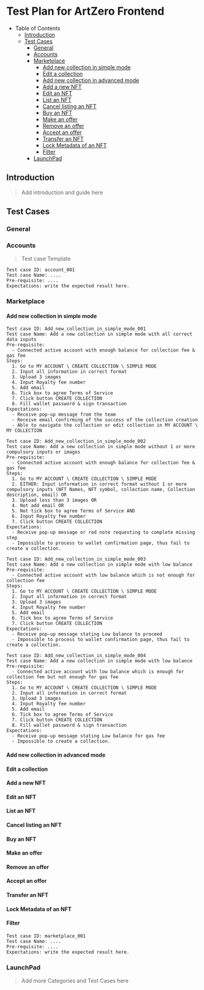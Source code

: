 # Test Plan for ArtZero Frontend

- Table of Contents
  - [Introduction](#introduction)
  - [Test Cases](#test-cases)
    - [General](#general)
    - [Accounts](#accounts)
    - [Marketplace](#marketplace)
      - [Add new collection in simple mode](#Add-new-collection-in-simple-mode)
      - [Edit a collection](#Edit-a-collection)
      - [Add new collection in advanced mode](#Add-new-collection-in-advanced-mode)
      - [Add a new NFT](#Add-a-new-NFT)
      - [Edit an NFT](#Edit-an-NFT)
      - [List an NFT](#List-an-NFT)
      - [Cancel listing an NFT](#Cancel-listing-an-NFT)
      - [Buy an NFT](#Buy-an-NFT)
      - [Make an offer](#Make-an-offer)
      - [Remove an offer](#Remove-an-offer)
      - [Accept an offer](#Accept-an-offer)
      - [Transfer an NFT](#Transfer-an-NFT)
      - [Lock Metadata of an NFT](#Lock-metadata-of-an-NFT)
      - [Filter](#Filter)
    - [LaunchPad](#launchpad)

## Introduction
> Add introduction and guide here

## Test Cases

### General

### Accounts
> Test case Template
```
Test case ID: account_001
Test case Name: ....
Pre-requisite: ....
Expectations: write the expected result here.
```

### Marketplace

#### Add new collection in simple mode

```
Test case ID: Add_new_collection_in_simple_mode_001
Test case Name: Add a new collection in simple mode with all correct data inputs
Pre-requisite: 
  - Connected active account with enough balance for collection fee & gas fee
Steps: 
  1. Go to MY ACCOUNT \ CREATE COLLECTION \ SIMPLE MODE
  2. Input all information in correct format
  3. Upload 3 images
  4. Input Royalty fee number
  5. Add email
  6. Tick box to agree Terms of Service
  7. Click button CREATE COLLECTION
  8. Fill wallet password & sign transaction
Expectations: 
  - Receive pop-up message from the team
  - Receive email confirming of the success of the collection creation
  - Able to navigate the collection or edit collection in MY ACCOUNT \ MY COLLECTION

```

```
Test case ID: Add_new_collection_in_simple_mode_002
Test case Name: Add a new collection in simple mode without 1 or more compulsory inputs or images
Pre-requisite: 
  - Connected active account with enough balance for collection fee & gas fee
Steps: 
  1. Go to MY ACCOUNT \ CREATE COLLECTION \ SIMPLE MODE
  2. EITHER: Input information in correct format without 1 or more compulsory inputs (NFT Names, NFT symbol, collection name, Collection description, email) OR 
  3. Upload less than 3 images OR
  4. Not add email OR
  5. Not tick box to agree Terms of Service AND
  6. Input Royalty fee number
  7. Click button CREATE COLLECTION
Expectations: 
  - Receive pop-up message or red note requesting to complete missing step
  - Impossible to process to wallet confirmation page, thus fail to create a collection.
```

```
Test case ID: Add_new_collection_in_simple_mode_003
Test case Name: Add a new collection in simple mode with low balance
Pre-requisite: 
  - Connected active account with low balance which is not enough for collection fee
Steps: 
  1. Go to MY ACCOUNT \ CREATE COLLECTION \ SIMPLE MODE
  2. Input all information in correct format
  3. Upload 3 images
  4. Input Royalty fee number
  5. Add email
  6. Tick box to agree Terms of Service
  7. Click button CREATE COLLECTION
Expectations: 
  - Receive pop-up message stating Low balance to proceed
  - Impossible to process to wallet confirmation page, thus fail to create a collection.
```

```
Test case ID: Add_new_collection_in_simple_mode_004
Test case Name: Add a new collection in simple mode with low balance
Pre-requisite: 
  - Connected active account with low balance which is enough for collection fee but not enough for gas fee
Steps: 
  1. Go to MY ACCOUNT \ CREATE COLLECTION \ SIMPLE MODE
  2. Input all information in correct format
  3. Upload 3 images
  4. Input Royalty fee number
  5. Add email
  6. Tick box to agree Terms of Service
  7. Click button CREATE COLLECTION
  8. Fill wallet password & sign transaction
Expectations: 
  - Receive pop-up message stating Low balance for gas fee
  - Impossible to create a collection.
```



#### Add new collection in advanced mode

#### Edit a collection

#### Add a new NFT

#### Edit an NFT

#### List an NFT

#### Cancel listing an NFT

#### Buy an NFT

#### Make an offer

#### Remove an offer

#### Accept an offer

#### Transfer an NFT

#### Lock Metadata of an NFT

#### Filter

```
Test case ID: marketplace_001
Test case Name: ....
Pre-requisite: ....
Expectations: write the expected result here.
```

### LaunchPad


> Add more Categories and Test Cases here
